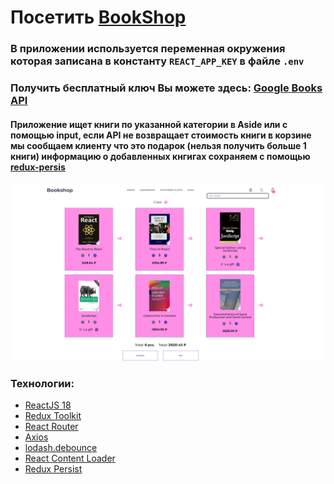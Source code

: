 # Посетить <a href='https://currency-converter-i51h2t3ky-gamaunov.vercel.app/' target="_blank">BookShop<a/>

### В приложении используется переменная окружения которая записана в константу `REACT_APP_KEY` в файле `.env`

### Получить бесплатный ключ Вы можете здесь: <a href='https://console.cloud.google.com/welcome?project=teak-mix-384908' targrt='_blanc'> Google Books API<a/>

#### Приложение ищет книги по указанной категории в Aside или с помощью input, если API не возвращает стоимость книги в корзине мы сообщаем клиенту что это подарок (нельзя получить больше 1 книги) информацию о добавленных кнгигах сохраняем с помощью <a href='https://redux-toolkit.js.org/usage/usage-guide' targrt='_blanc'>redux-persis<a/>

  <img src="https://github.com/Gamaunov/Bookshop/blob/main/src/assets/img/1.png"/>

  <h3>Технологии:</h3>

<ul>
  <li>
    <a href='https://react.dev/blog/2023/03/16/introducing-react-dev' targrt='_blanc'>ReactJS 18<a/>
  </li>
  <li>
   <a href='https://redux-toolkit.js.org/' targrt='_blanc'>Redux Toolkit<a/>
  </li>
  <li>
    <a href='https://reactrouter.com/en/main' targrt='_blanc'>React Router<a/>
  </li>
  <li>
    <a href='https://axios-http.com/ru/docs/intro' targrt='_blanc'>Axios<a/>
  </li>
  <li>
    <a href='https://lodash.com/docs/#debounce' targrt='_blanc'>lodash.debounce<a/>
  </li>
  <li>
    <a href='https://skeletonreact.com/' targrt='_blanc'>React Content Loader<a/>
  </li>
  <li>
      <a href='https://github.com/rt2zz/redux-persist' targrt='_blanc'> Redux Persist<a/>
  </li>
</ul>
